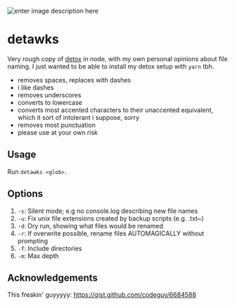![enter image description here](https://i.postimg.cc/2kYnFPGY/download.png)
# detawks
Very rough copy of [detox](https://github.com/dharple/detox) in node, with my own personal opinions about file naming. I just wanted to be able to install my detox setup with `yarn` tbh.
- removes spaces, replaces with dashes
- i like dashes
- removes underscores
- converts to lowercase
- converts most accented characters to their unaccented equivalent, which it sort of intolerant i suppose, sorry
- removes most punctuation
- please use at your own risk

## Usage

Run `detawks <glob>`.
## Options
1. `-s`: Silent mode; e.g no console.log describing new file names
2. `-u`: Fix unix file extensions created by backup scripts (e.g. .txt~)
3. `-d`: Dry run, showing what files would be renamed
4. `-r`: If overwrite possible, rename files AUTOMAGICALLY without prompting
5. `-f`: Include directories
6. `-m`: Max depth

## Acknowledgements
This freakin' guyyyyy: https://gist.github.com/codeguy/6684588


